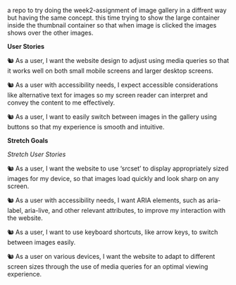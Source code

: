 a repo to try doing the week2-assignment of image gallery in a diffrent way but having the same concept. this time trying to show the large container inside the thumbnail container so that when image is clicked the images shows over the other images.

**User Stories**

🐿️ As a user, I want the website design to adjust using media queries so that it works well on both small mobile screens and larger desktop screens.

🐿️ As a user with accessibility needs, I expect accessible considerations like alternative text for images so my screen reader can interpret and convey the content to me effectively.

🐿️ As a user, I want to easily switch between images in the gallery using buttons so that my experience is smooth and intuitive.

**Stretch Goals**

_Stretch User Stories_

🐿️ As a user, I want the website to use ‘srcset’ to display appropriately sized images for my device, so that images load quickly and look sharp on any screen.

🐿️ As a user with accessibility needs, I want ARIA elements, such as aria-label, aria-live, and other relevant attributes, to improve my interaction with the website.

🐿️ As a user, I want to use keyboard shortcuts, like arrow keys, to switch between images easily.

🐿️ As a user on various devices, I want the website to adapt to different screen sizes through the use of media queries for an optimal viewing experience.
